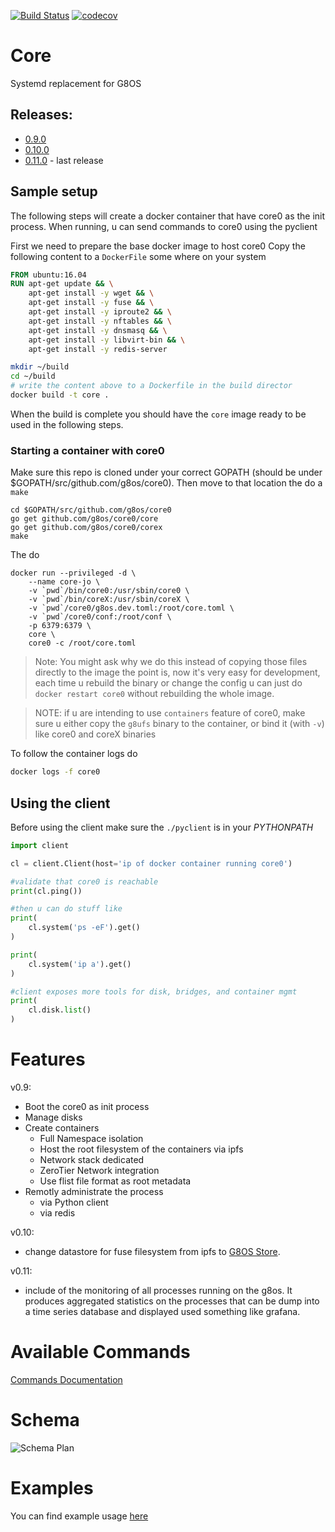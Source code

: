 
[![Build Status](https://travis-ci.org/g8os/core0.svg?branch=master)](https://travis-ci.org/g8os/core0)
[![codecov](https://codecov.io/gh/g8os/core0/branch/master/graph/badge.svg)](https://codecov.io/gh/g8os/core0)

# Core

Systemd replacement for G8OS

## Releases:
- [0.9.0](https://github.com/g8os/core0/tree/0.9.0)
- [0.10.0](https://github.com/g8os/core0/tree/0.10.0)
- [0.11.0](https://github.com/g8os/core0/tree/0.11.0) - last release

## Sample setup
The following steps will create a docker container that have core0 as the init process. When running,
u can send commands to core0 using the pyclient

First we need to prepare the base docker image to host core0
Copy the following content to a `DockerFile` some where on your system

```dockerfile
FROM ubuntu:16.04
RUN apt-get update && \
    apt-get install -y wget && \
    apt-get install -y fuse && \
    apt-get install -y iproute2 && \
    apt-get install -y nftables && \
    apt-get install -y dnsmasq && \
    apt-get install -y libvirt-bin && \
    apt-get install -y redis-server
```

```bash
mkdir ~/build
cd ~/build
# write the content above to a Dockerfile in the build director
docker build -t core .
```

When the build is complete you should have the `core` image ready to be used in the following steps.

### Starting a container with core0
Make sure this repo is cloned under your correct GOPATH (should be under $GOPATH/src/github.com/g8os/core0). Then move to that location the do a `make`

```
cd $GOPATH/src/github.com/g8os/core0
go get github.com/g8os/core0/core
go get github.com/g8os/core0/corex
make
```

The do
```
docker run --privileged -d \
    --name core-jo \
    -v `pwd`/bin/core0:/usr/sbin/core0 \
    -v `pwd`/bin/coreX:/usr/sbin/coreX \
    -v `pwd`/core0/g8os.dev.toml:/root/core.toml \
    -v `pwd`/core0/conf:/root/conf \
    -p 6379:6379 \
    core \
    core0 -c /root/core.toml
```

> Note: You might ask why we do this instead of copying those files directly to the image
> the point is, now it's very easy for development, each time u rebuild the binary or change the config
> u can just do `docker restart core0` without rebuilding the whole image.


> NOTE: if u are intending to use `containers` feature of core0, make sure u either copy the `g8ufs` binary to the container, or bind it (with `-v`) like core0 and coreX binaries


To follow the container logs do
```bash
docker logs -f core0
```

## Using the client
Before using the client make sure the `./pyclient` is in your *PYTHONPATH*

```python
import client

cl = client.Client(host='ip of docker container running core0')

#validate that core0 is reachable
print(cl.ping())

#then u can do stuff like
print(
    cl.system('ps -eF').get()
)

print(
    cl.system('ip a').get()
)

#client exposes more tools for disk, bridges, and container mgmt
print(
    cl.disk.list()
)
```

# Features
v0.9:
- Boot the core0 as init process
- Manage disks
- Create containers
  - Full Namespace isolation
  - Host the root filesystem of the containers via ipfs
  - Network stack dedicated
  - ZeroTier Network integration
  - Use flist file format as root metadata
- Remotly administrate the process
  - via Python client
  - via redis

v0.10:
- change datastore for fuse filesystem from ipfs to [G8OS Store](https://github.com/g8os/stor).

v0.11:
- include of the monitoring of all processes running on the g8os.
  It produces aggregated statistics on the processes that can be dump into a time series database and displayed used something like grafana.


# Available Commands
[Commands Documentation](docs/commands.md)

# Schema
![Schema Plan](specs/schema.png)

# Examples
You can find example usage [here](docs/examples/index.md)
